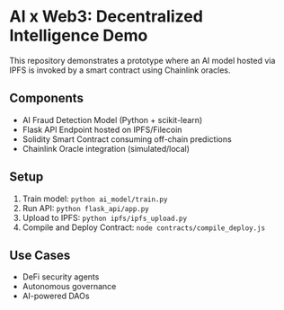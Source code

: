 # AI x Web3: Decentralized Intelligence Demo

This repository demonstrates a prototype where an AI model hosted via IPFS is invoked by a smart contract using Chainlink oracles.

## Components
- AI Fraud Detection Model (Python + scikit-learn)
- Flask API Endpoint hosted on IPFS/Filecoin
- Solidity Smart Contract consuming off-chain predictions
- Chainlink Oracle integration (simulated/local)

## Setup
1. Train model: `python ai_model/train.py`
2. Run API: `python flask_api/app.py`
3. Upload to IPFS: `python ipfs/ipfs_upload.py`
4. Compile and Deploy Contract: `node contracts/compile_deploy.js`

## Use Cases
- DeFi security agents
- Autonomous governance
- AI-powered DAOs
